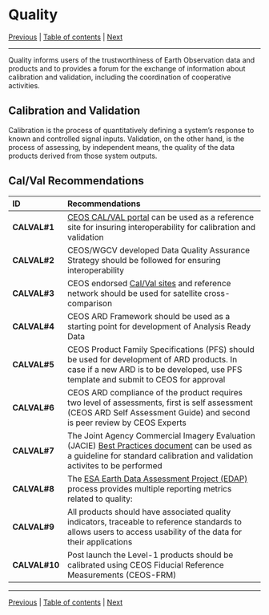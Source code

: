 # Quality

[Previous](Interface.md) | [Table of contents](README.md) | [Next](Policy.md)
***

Quality informs users of the trustworthiness of Earth Observation data and products and to provides a forum for the exchange of information about calibration and validation, including the coordination of cooperative activities.

## Calibration and Validation

Calibration is the process of quantitatively defining a system’s response to known and controlled signal inputs. Validation, on the other hand, is the process of assessing, by independent means, the quality of the data products derived from those system outputs.

## Cal/Val Recommendations

| **ID** | **Recommendations** |
| :---- | :---- |
| **CALVAL\#1** | [CEOS CAL/VAL portal](https://calvalportal.ceos.org/) can be used as a reference site for insuring interoperability for calibration and validation |
| **CALVAL\#2** | CEOS/WGCV developed Data Quality Assurance Strategy should be followed for ensuring interoperability |
| **CALVAL\#3** | CEOS endorsed [Cal/Val sites](https://calvalportal.ceos.org/web/guest/calvalsites) and reference network should be used for satellite cross-comparison |
| **CALVAL\#4** | CEOS ARD Framework should be used as a starting point for development of Analysis Ready Data |
| **CALVAL\#5** | CEOS Product Family Specifications (PFS) should be used for development of ARD products. In case if a new ARD is to be developed, use PFS template and submit to CEOS for approval |
| **CALVAL\#6** | CEOS ARD compliance of the product requires two level of assessments, first is self assessment (CEOS ARD Self Assessment Guide) and second is peer review by CEOS Experts |
| **CALVAL\#7** | The Joint Agency Commercial Imagery Evaluation (JACIE) [Best Practices document](https://www.usgs.gov/publications/joint-agency-commercial-imagery-evaluation-jacie-best-practices-remote-sensing-system) can be used as a guideline for standard calibration and validation activites to be performed|
| **CALVAL\#8** | The [ESA Earth Data Assessment Project (EDAP)](https://earth.esa.int/eogateway/activities/edap) process provides multiple reporting metrics related to quality:  |
| **CALVAL\#9** | All products should have associated quality indicators, traceable to reference standards to allows users to access usability of the data for their applications |
| **CALVAL\#10** | Post launch the Level-1 products should be calibrated using CEOS Fiducial Reference Measurements (CEOS-FRM) |
***
[Previous](Interface.md) | [Table of contents](README.md) | [Next](Policy.md)

